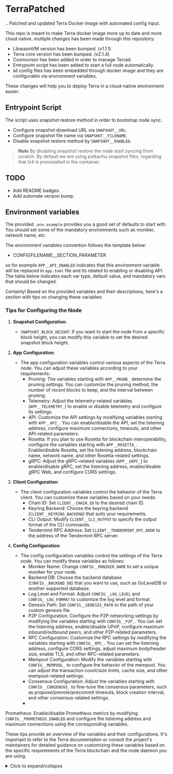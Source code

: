 # TerraPatched
..
Patched and updated Terra Docker image with automated config input.

This repo is meant to make Terra docker image more up to date and more cloud native.
multiple changes has been made through this repository:

- LibwasmVM version has been bumped. (v1.1.1)
- Terra core version has been bumped. (v2.1.4)
 - Cosmovisor has been added in order to manage Terrad.
 - Entrypoint script has been added to start a full node automatically.
 - all config files has been embedded through docker image and they are configurable via environment variables.


These changes will help you to deploy Terra in a cloud-native environment easier.

## Entrypoint Script

The script uses snapshot restore method in order to bootstrap node sync.
 - Configure snapshot download URL via `SNAPSHOT__URL`.
 - Configure snapshot file name via `SNAPSHOT__FILENAME`.
 - Disable snapshot restore method by `SNAPSHOT__ENABLED`.

>**Note**
> By disabling snapshot restore the node start syncing from scratch.
> By default we are using polkachu snapshot files, regarding that lz4 is preinstalled in the container.

## TODO
 - Add README badges.
 - Add automate version bump.


## Environment variables

The provided `.env.example` provides you a good set of defaults to start with. You should set some of the mandatory environments such as moniker, network name, etc.

The environment variables convention follows the template below:
 - CONFIGFILENAME__SECTION_PARAMETER

so for example `APP__API_ENABLED` indicates that this environment variable will be replaced in `app.toml` file and its related to enabling or disabling API. The table below indicates each var type, default value, and mandatory vars that should be changed.

Certainly! Based on the provided variables and their descriptions, here's a section with tips on changing these variables:

### Tips for Configuring the Node

1. **Snapshot Configuration**:
   - `SNAPSHOT_BLOCK_HEIGHT`: If you want to start the node from a specific block height, you can modify this variable to set the desired snapshot block height.

2. **App Configuration**:
   - The app configuration variables control various aspects of the Terra node. You can adjust these variables according to your requirements:
     - Pruning: The variables starting with `APP__PRUNE_` determine the pruning settings. You can customize the pruning method, the number of recent blocks to keep, and the interval between pruning.
     - Telemetry: Adjust the telemetry-related variables (`APP__TELEMETRY_`) to enable or disable telemetry and configure its settings.
     - API: Customize the API settings by modifying variables starting with `APP__API_`. You can enable/disable the API, set the listening address, configure maximum connections, timeouts, and other API-related parameters.
     - Rosetta: If you plan to use Rosetta for blockchain interoperability, configure the variables starting with `APP__ROSETTA_`. Enable/disable Rosetta, set the listening address, blockchain name, network name, and other Rosetta-related settings.
     - gRPC: Adjust the gRPC-related variables (`APP__GRPC_`) to enable/disable gRPC, set the listening address, enable/disable gRPC Web, and configure CORS settings.

3. **Client Configuration**:
   - The client configuration variables control the behavior of the Terra client. You can customize these variables based on your needs:
     - Chain ID: Set `CLIENT__CHAIN_ID` to the desired chain ID.
     - Keyring Backend: Choose the keyring backend (`CLIENT__KEYRING_BACKEND`) that suits your requirements.
     - CLI Output: Modify `CLIENT__CLI_OUTPUT` to specify the output format of the CLI commands.
     - Tendermint RPC Address: Set `CLIENT__TENDERMINT_RPC_ADDR` to the address of the Tendermint RPC server.

4. **Config Configuration**:
   - The config configuration variables control the settings of the Terra node. You can modify these variables as follows:
     - Moniker Name: Change `CONFIG__MONIKER_NAME` to set a unique moniker for your node.
     - Backend DB: Choose the backend database (`CONFIG__BACKEND_DB`) that you want to use, such as GoLevelDB or another supported database.
     - Log Level and Format: Adjust `CONFIG__LOG_LEVEL` and `CONFIG__LOG_FORMAT` to customize the log level and format.
     - Genesis Path: Set `CONFIG__GENESIS_PATH` to the path of your custom genesis file.
     - P2P Configuration: Configure the P2P networking settings by modifying the variables starting with `CONFIG__P2P_`. You can set the listening address, enable/disable UPnP, configure maximum inbound/outbound peers, and other P2P-related parameters.
     - RPC Configuration: Customize the RPC settings by modifying the variables starting with `CONFIG__RPC_`. You can set the listening address, configure CORS settings, adjust maximum body/header size, enable TLS, and other RPC-related parameters.
     - Mempool Configuration: Modify the variables starting with `CONFIG__MEMPOOL_` to configure the behavior of the mempool. You can adjust the transaction count/size limits, cache size, and other mempool-related settings.
     - Consensus Configuration: Adjust the variables starting with `CONFIG__CONSENSUS_` to fine-tune the consensus parameters, such as propose/prevote/precommit timeouts, block creation interval, and other consensus-related settings.
     -

 Prometheus: Enable/disable Prometheus metrics by modifying `CONFIG__PROMETHEUS_ENABLED` and configure the listening address and maximum connections using the corresponding variables.

These tips provide an overview of the variables and their configurations. It's important to refer to the Terra documentation or consult the project's maintainers for detailed guidance on customizing these variables based on the specific requirements of the Terra blockchain and the node daemon you are using.

<details>
    <summary>Click to expand/collapse</summary>

## Snapshot
| Variable                   | Description                           | Default Value  |
|----------------------------|---------------------------------------|----------------|
| SNAPSHOT_BLOCK_HEIGHT      | Snapshot block height                  | 13419357       |

## App
| Variable                   | Description                           | Default Value  |
|----------------------------|---------------------------------------|----------------|
| APP__MIN_GAS_PRICE         | Minimum gas price                      | "0.0025uatom"  |
| APP__PRUNE_METHOD          | Prune method                           | "custom"       |
| APP__PRUNE_KEEP_RECENT     | Number of recent blocks to keep        | "100"          |
| APP__PRUNE_KEEP_EVERY      | Number of blocks to keep in between    | "0"            |
| APP__PRUNE_INTERVAL        | Prune interval in blocks               | "10"           |
| APP__HALT_HEIGHT           | Halt height                            | 0              |
| APP__HALT_TIME             | Halt time (in seconds)                 | 0              |
| APP__MIN_RETAIN_BLOCKS     | Minimum retained blocks                | 0              |
| APP__INTER_BLOCK_CACHE     | Inter-block cache                      | true           |
| APP__INDEX_EVENTS          | Index events                           | []             |
| APP__IAVL_CACHE_SIZE       | IAVL cache size                        | 781250         |
| APP__TELEMETRY_KEY_PREFIX  | Telemetry key prefix                   | ""             |
| APP__TELEMETRY_ENABLED     | Telemetry enabled                      | false          |
| APP__TELEMETRY_HOSTNAME_ENABLED     | Telemetry hostname enabled     | false          |
| APP__TELEMETRY_HOSTNAME__LABEL_ENABLED     | Telemetry hostname label enabled     | false          |
| APP__TELEMETRY_SERVICE_LABEL_ENABLED     | Telemetry service label enabled     | false          |
| APP__TELEMETRY_PROMETHEUS_RET_TIME     | Telemetry Prometheus retention time     | 0          |
| APP__TELEMETRY_GLOBAL_LABEL     | Telemetry global label     | []          |
| APP__API_ENABLED           | API enabled                            | true           |
| APP__API_SWAGGER_ENABLED   | API Swagger enabled                    | true           |
| APP__API_LADDR             | API listening address                   | "tcp://0.0.0.0:1317"  |
| APP__API_MAX_CONN          | API maximum connections                | 1000           |
| APP__API_RPC_R_TIMEOUT     | API RPC read timeout                    | 10             |
| APP__API_RPC_W_TIMEOUT     | API RPC write timeout                   | 0              |
| APP__API_RPC_MAX_BODYSIZE  | API RPC maximum body size               | 1000000        |
| APP__API_UNSAFE_CORES_ENABLED | Unsafe cores enabled                 | true           |
| APP__ROSETTA_ENBALED       | Rosetta enabled                        | false          |
| APP__ROSETTA_LADDR         | Rosetta listening address               | ":8080"        |
| APP__ROSETTA_BLOCKCHAIN_NAME | Rosetta blockchain name                | "app"          |
| APP__ROSETTA_NETWORK_NAME  | Rosetta network name                    | "network"      |
| APP__ROSETTA_RETRY_COUNT   | Rosetta retry count                     | 3              |
| APP__ROSETTA_OFFLINE_ENABLED   | Rosetta offline enabled             | false          |
| APP__GRPC_ENABLED          | gRPC enabled                           | true           |
| APP__GRPC_LADDR            | gRPC listening address                  | "0.0.0.0:9090" |
| APP__GRPC_WEB_ENABLED      | gRPC web enabled                       | true           |
| APP__GRPC_WEB_LADDR        | gRPC web listening address              | "0.0.0.0:9091" |
| APP__GRPC_WEB_UNSAFE_CORS_ENABLED | gRPC web unsafe CORS enabled     | true           |
| APP__STATESYNC_INTERVAL    | Statesync interval                      | 0              |
| APP__STATESYNC_KEEP_RECENT | Statesync keep recent                   | 0              |
| APP__WASM_QUERY_GAS_LIMIT  | Wasm query gas limit                    | 300000         |
| APP__WASM_WASMVM_CACHE     | WasmVM cache size                       | 0              |

## Client
| Variable                   | Description                           | Default Value  |
|----------------------------|---------------------------------------|----------------|
| CLIENT__CHAIN_ID           | Chain ID                              | "cosmoshub-4" |
| CLIENT__KEYRING_BACKEND    | Keyring backend                        | "os"           |
| CLIENT__CLI_OUTPUT         | CLI output format                      | "json"         |
| CLIENT__TENDERMINT_RPC_ADDR | Tendermint RPC address                 | "tcp://localhost:26657" |
| CLIENT__BROADCAST_MODE     | Broadcast mode                         | "sync"         |

## Config
| Variable                   | Description                           | Default Value  |
|----------------------------|---------------------------------------|----------------|
| CONFIG__ABCI_LADDR         | ABCI listening address                 | "tcp://127.0.0.1:26658" |
| CONFIG__MONIKER_NAME       | Moniker name                           | "PRISM Protocol" |
| CONFIG__FAST_SYNC_ENABLED  | Fast sync enabled                      | true           |
| CONFIG__BACKEND_DB         | Backend database                       | "goleveldb"    |
| CONFIG__DB_DIR             | Database directory                     | "data"         |
| CONFIG__LOG_LEVEL          | Log level                              | "info"         |
| CONFIG__LOG_FORMAT         | Log format                             | "plain"        |
| CONFIG__GENESIS_PATH       | Genesis file path                      | "config/genesis.json" |
| CONFIG__PRIV_KEY_PATH      | Private key file path                   | "config/priv_validator_key.json" |
| CONFIG__STATE_PATH         | State file path                        | "data/priv_validator_state.json" |
| CONFIG__LADDR              | Listening address                      | ""             |
| CONFIG__NODE_KEY_PATH      | Node key file path                      | "config/node_key.json" |
| CONFIG__ABCI_CONNECT_METHOD | ABCI connection method                 | "socket"       |
| CONFIG__FILTER_PEERS       | Filter peers                           | false          |
| CONFIG__RPC_LADDR          | RPC listening address                   | "tcp://0.0.0.0:26657" |
| CONFIG__RPC_CORS_ALLOWED_ORIGINS | Allowed RPC CORS origins           | []             |
| CONFIG__RPC_CORS_ALLOWED_METHODS | Allowed RPC CORS methods           | [ "HEAD", "GET", "POST" ] |
| CONFIG__RPC_CORS_ALLOWED_HEADERS | Allowed RPC CORS headers           | ["Origin", "Accept", "Content-Type", "X-Requested-With", "X-Server-Time" ] |
| CONFIG__GRPC_LADDR         | gRPC listening address                  | ""             |
| CONFIG__GRPC_MAX_CONN      | Maximum gRPC connections               | 900            |
| CONFIG__RPC_UNSAFE_COMMAND_ENABLED | Unsafe RPC commands enabled     | false          |
| CONFIG__RPC_CONCURRENT_TOTAL_CONN | RPC concurrent total connections | 900            |
| CONFIG__RPC_MAX_UNIQUE_CLIENT_ID | Maximum unique client IDs         | 100            |
| CONFIG__RPC_MAX_SUBSCRIBE_PER_CLIENT | Maximum subscriptions per client | 5              |
| CONFIG__RPC_EXP_SUBSCRIBE_BUFFER_SIZE | Expanded subscription buffer size | 200        |
| CONFIG__RPC_EXP_WS_BUFFER_SIZE | Expanded WebSocket buffer size       | 200            |
| CONFIG__RPC_EXP_CLOSE_SLW_CLIENT | Expanded slow client closing      | false          |
| CONFIG__RPC_BROADCAST_TIMEOUT | RPC broadcast timeout                | "30s"          |
| CONFIG__RPC_MAX_BODY_SIZE  | Maximum RPC body size                  | 1000000        |
| CONFIG__RPC_MAX_HEADER_SIZE | Maximum RPC header size                | 1048576        |
| CONFIG__RPC_TLS_CERT_FILE  | RPC TLS certificate file               | ""             |
| CONFIG__RPC_TLS_KEY_FILE   | RPC TLS key file                        | ""             |
| CONFIG__RPC_PPROF_LADDR    | RPC pprof listening address             | "localhost:6060" |
| CONFIG__P2P_LADDR          | P2P listening address                   | "tcp://0.0.0.0:26656" |
| CONFIG__P2P_EXT_ADDR       | P2P external address                    | ""             |
| CONFIG__P2P_SEEDS          | P2P seeds (addresses)                   | ""             |
| CONFIG__P2P_PSEEDS         | P2P persistent seeds (addresses)        | ""             |
| CONFIG__P2P_UPNP_ENABLED   | P2P UPnP enabled                        | false          |
| CONFIG__P2P_ADDR_BOOK_PATH | P2P address book file path              | "config/addrbook.json" |
| CONFIG__P2P_ADDR_BOOK_STRICT_ENABLED | P2P strict address book enabled | true   |
| CONFIG__P2P_MAX_INBOUND_PEERS | Maximum inbound peers                | 40             |
| CONFIG__P2P_MAX_OUTBOUND_PEERS | Maximum outbound peers              | 10             |
| CONFIG__P2P_UNCOND_PEERS   | Unconditional peers (addresses)         | ""             |
| CONFIG__P2P_MAX_DIAL_PPEERS | Maximum dial peers per second          | "0s"           |
| CONFIG__P2P_FLUSH_TIMEOUT  | P2P flush timeout                      | "100ms"        |
| CONFIG__P2P_MAX_PAYLOAD_SIZE | Maximum P2P payload size              | 1024           |
| CONFIG__P2P_SENDRATE       | P2P send rate (bytes/sec)               | 5120000        |
| CONFIG__P2P_RCVRATE        | P2P receive rate (bytes/sec)            | 5120000        |
| CONFIG__P2P_PEX_ENABLED    | P2P peer exchange enabled               | true           |
| CONFIG__P2P_SEED_MODE_ENABLED | P2P seed mode enabled                | false          |
| CONFIG__P2P_PRIV_PEERS     | P2P private peers (addresses)           | ""             |
| CONFIG__P2P_ALLOW_DUP_IP   | P2P allow duplicate IPs                 | false          |
| CONFIG__P2P_HANDSHAKE_TIMEOUT | P2P handshake timeout                | "20s"          |
| CONFIG__P2P_DIAL_TIMEOUT   | P2P dial timeout                        | "3s"           |
| CONFIG__MEMPOOL_VERSION    | Mempool version                        | "v0"           |
| CONFIG__MEMPOOL_RECHECK    | Mempool recheck enabled                 | true           |
| CONFIG__MEMPOOL_BROADCAST_ENABLED | Mempool broadcast enabled         | true           |
| CONFIG__MEMPOOL_WAL_DIR    | Mempool WAL directory                   | ""             |
| CONFIG__MEMPOOL_TX_MAX_COUNT | Mempool maximum transaction count     | 5000           |
| CONFIG__MEMPOOL_TX_MAX_SIZE | Mempool maximum transaction size        | 1073741824     |
| CONFIG__MEMPOOL_CACHE_SIZE | Mempool cache size                      | 10000          |
| CONFIG__MEMPOOL_TX_INVALID_CACHE_ENABLED | Mempool invalid transaction cache enabled | false |
| CONFIG__MEMPOOL_TX_SINGLE_SIZE | Mempool transaction single size      | 1048576        |
| CONFIG__MEMPOOL_TX_BATCH_SIZE | Mempool transaction batch size        | 0              |
| CONFIG__MEMPOOL_TX_TTL_TIME | Mempool transaction TTL time            | "0s"           |
| CONFIG__MEMPOOL_TX_TTL_BLOCKS | Mempool transaction TTL blocks        | 0              |
| CONFIG__STATESYNC_ENABLED  | Statesync enabled                       | false          |
| CONFIG__STATESYNC_RPC_SERVERS | Statesync RPC servers                 | ""             |
| CONFIG__STATESYNC_TRUST_HEIGHT | Statesync trusted height              | 0              |
| CONFIG__STATESYNC_TRUST_HASH | Statesync trusted hash                  | ""             |
| CONFIG__STATESYNC_TRUST_PERIOD | Statesync trusted period              | "168h0m0s"     |
| CONFIG__STATESYNC_DISCOVERY_TIME | Statesync discovery time            | "15s"          |
| CONFIG__STATESYNC_TEMP_DIR | Statesync temporary directory           | ""             |
| CONFIG__STATESYNC_CHUNK_TIMEOUT | Statesync chunk timeout              | "10s"          |
| CONFIG__STATESYNC_CHUNK_FETCH_COUNT | Statesync chunk fetch count       | "4"            |
| CONFIG__FSYNC_VERSION      | Fsync version                          | "v0"           |
| CONFIG__CONSENSUS_WAL_PATH | Consensus WAL path                      | "data/cs.wal/wal" |
| CONFIG__CONSENSUS_PROPOSE_TIMEOUT | Consensus propose timeout          | "3s"           |
| CONFIG__CONSENSUS_PROPOSE_DELTA | Consensus propose delta              | "500ms"        |
| CONFIG__CONSENSUS_PREVOTE_TIMEOUT | Consensus prevote timeout          | "1s"           |
| CONFIG__CONSENSUS_PREVOTE_DELTA | Consensus prevote delta              | "500ms"        |
| CONFIG__CONSENSUS_PRECOMMIT_TIMEOUT | Consensus precommit timeout      | "1s"           |
| CONFIG__CONSENSUS_PRECOMMIT_DELTA | Consensus precommit delta          | "500ms"        |
| CONFIG__CONSENSUS_COMMIT_TIMEOUT | Consensus commit timeout            | "5s"           |
| CONFIG__CONSENSUS_DSIGN_CHECK_HEIGHT | Consensus dsign check height     | 0              |
| CONFIG__CONSENSUS_COMMIT_SKIP_TIMEOUT | Consensus commit skip timeout    | false          |
| CONFIG__CONSENSUS_BLOCK_CREATE_EMPTY_ENABLED | Consensus block create empty enabled | true |
| CONFIG__CONSENSUS_BLOCK_CREATE_EMPTY_INTERVAL | Consensus block create empty interval | "0s" |
| CONFIG__CONSENSUS_PEER_GOSSIP_SLEEP | Consensus peer gossip sleep        | "100ms"        |
| CONFIG__CONSENSUS_PEER_QUERY_SLEEP | Consensus peer query sleep          | "2s"           |
| CONFIG__CONSENSUS_ABCI_DISCARD_RESPONSE_ENABLED | Consensus ABCI discard response enabled | false |
| CONFIG__INDEXER_TYPE        | Indexer type                          | "null"         |
| CONFIG__INDEXER_PSQL_CONN   | Indexer PostgreSQL connection string  | ""             |
| CONFIG__PROMETHEUS_ENABLED | Prometheus enabled                     | false          |
| CONFIG_PROMETHEUS_LADDR    | Prometheus listening address           | ":26660"       |
| CONFIG__PROMETHEUS_MAX_CONN | Prometheus maximum connections        | 3              |
| CONFIG__PROMETHEUS_NAMESPACE | Prometheus namespace                  | "tendermint"   |

</details>